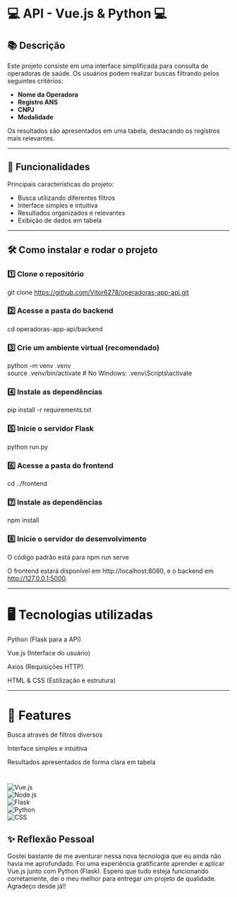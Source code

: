 # 💻 **API - Vue.js & Python** 💻

## 📚 **Descrição**  
Este projeto consiste em uma interface simplificada para consulta de operadoras de saúde. Os usuários podem realizar buscas filtrando pelos seguintes critérios:

- **Nome da Operadora**
- **Registro ANS**
- **CNPJ**
- **Modalidade**

Os resultados são apresentados em uma tabela, destacando os registros mais relevantes.

---

## 📌 **Funcionalidades**  
Principais características do projeto:
- Busca utilizando diferentes filtros
- Interface simples e intuitiva
- Resultados organizados e relevantes
- Exibição de dados em tabela

---

## 🛠️ **Como instalar e rodar o projeto**  

### 1️⃣ **Clone o repositório**  

git clone https://github.com/Vitor6278/operadoras-app-api.git

### 2️⃣ Acesse a pasta do backend

cd operadoras-app-api/backend

### 3️⃣ Crie um ambiente virtual (recomendado)
python -m venv .venv  
source .venv/bin/activate  # No Windows: .venv\Scripts\activate


### 4️⃣ Instale as dependências
pip install -r requirements.txt

### 5️⃣ Inicie o servidor Flask

python run.py

### 6️⃣ Acesse a pasta do frontend
cd ../frontend

### 7️⃣ Instale as dependências
npm install

### 8️⃣ Inicie o servidor de desenvolvimento
O código padrão está para npm run serve

O frontend estará disponível em http://localhost:8080, e o backend em http://127.0.0.1:5000.

---

# 🖥️ Tecnologias utilizadas
Python (Flask para a API)

Vue.js (Interface do usuário)

Axios (Requisições HTTP)

HTML & CSS (Estilização e estrutura)

---

# 🚀 Features
Busca através de filtros diversos

Interface simples e intuitiva

Resultados apresentados de forma clara em tabela

#
![Vue.js](https://img.shields.io/badge/vuejs-%2335495e.svg?style=for-the-badge&logo=vuedotjs&logoColor=%234FC08D)  
![Node.js](https://img.shields.io/badge/node.js-6DA55F?style=for-the-badge&logo=node.js&logoColor=white)  
![Flask](https://img.shields.io/badge/Flask-000000?style=for-the-badge&logo=flask&logoColor=white)  
![Python](https://img.shields.io/badge/python-3670A0?style=for-the-badge&logo=python&logoColor=ffdd54)  
![CSS](https://img.shields.io/badge/CSS-1572B6?style=for-the-badge&logo=css3&logoColor=white)

## ✨ Reflexão Pessoal
Gostei bastante de me aventurar nessa nova tecnologia que eu ainda não havia me aprofundado. Foi uma experiência gratificante aprender e aplicar Vue.js junto com Python (Flask). Espero que tudo esteja funcionando corretamente, dei o meu melhor para entregar um projeto de qualidade. Agradeço desde já!!

